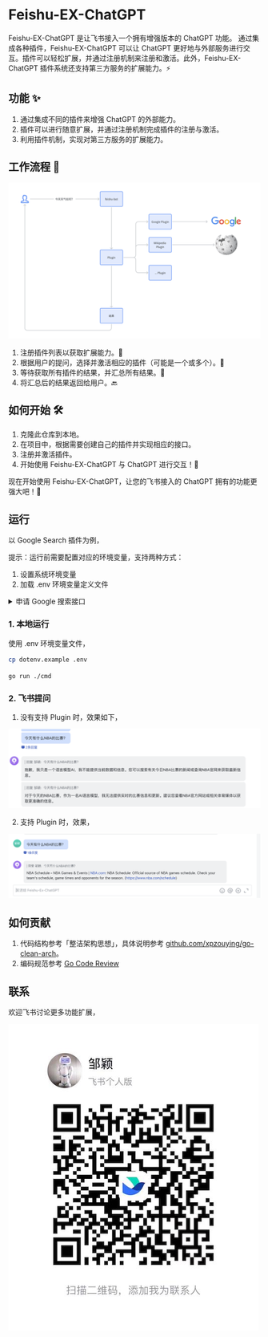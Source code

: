 # Feishu-EX-ChatGPT


Feishu-EX-ChatGPT 是让飞书接入一个拥有增强版本的 ChatGPT 功能。
通过集成各种插件，Feishu-EX-ChatGPT 可以让 ChatGPT 更好地与外部服务进行交互。插件可以轻松扩展，并通过注册机制来注册和激活。此外，Feishu-EX-ChatGPT 插件系统还支持第三方服务的扩展能力。⚡

## 功能 ✨

1. 通过集成不同的插件来增强 ChatGPT 的外部能力。
2. 插件可以进行随意扩展，并通过注册机制完成插件的注册与激活。
3. 利用插件机制，实现对第三方服务的扩展能力。

## 工作流程 🌊

![how_it_works](./images/how_it_works.png)

1. 注册插件列表以获取扩展能力。📝
2. 根据用户的提问，选择并激活相应的插件（可能是一个或多个）。🎯
3. 等待获取所有插件的结果，并汇总所有结果。🔁
4. 将汇总后的结果返回给用户。🔙


## 如何开始 🛠️

1. 克隆此仓库到本地。
2. 在项目中，根据需要创建自己的插件并实现相应的接口。
3. 注册并激活插件。
4. 开始使用 Feishu-EX-ChatGPT 与 ChatGPT 进行交互！🎉


现在开始使用 Feishu-EX-ChatGPT，让您的飞书接入的 ChatGPT 拥有的功能更强大吧！🚀


## 运行

以 Google Search 插件为例，

提示：运行前需要配置对应的环境变量，支持两种方式：

1. 设置系统环境变量
2. 加载 .env 环境变量定义文件

<details>
    <summary>申请 Google 搜索接口</summary>

1. 获取 [GOOGLE_ENGINE_ID](http://www.google.com/cse/)
2. 获取 [GOOGLE_TOKEN](https://console.cloud.google.com/apis/credentials?pli=1&project=bobmac-344202)

[主要参考](https://stackoverflw.com/questions/37083058/programmatically-searching-google-in-python-using-custom-search)

</details>


### 1. 本地运行

使用 .env 环境变量文件，

```bash
cp dotenv.example .env

go run ./cmd
```

### 2. 飞书提问

1. 没有支持 Plugin 时，效果如下，

  ![](./images/answer_by_chatgpt.jpg)

2. 支持 Plugin 时，效果，

  ![](./images/answer_by_plugin.png)


## 如何贡献

1. 代码结构参考「整洁架构思想」，具体说明参考 [github.com/xpzouying/go-clean-arch](https://github.com/xpzouying/go-clean-arch)。
2. 编码规范参考 [Go Code Review](https://github.com/golang/go/wiki/CodeReviewComments)


## 联系

欢迎飞书讨论更多功能扩展，

![author_wx](./images/author_wx.jpeg)
